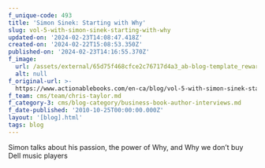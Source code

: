 ```yaml
---
f_unique-code: 493
title: 'Simon Sinek: Starting with Why'
slug: vol-5-with-simon-sinek-starting-with-why
updated-on: '2024-02-23T14:08:47.418Z'
created-on: '2024-02-22T15:08:53.350Z'
published-on: '2024-02-23T14:16:55.370Z'
f_image:
  url: /assets/external/65d75f468cfce2c76717d4a3_ab-blog-template_reward.jpeg
  alt: null
f_original-url: >-
  https://www.actionablebooks.com/en-ca/blog/vol-5-with-simon-sinek-starting-with-why/
f_team: cms/team/chris-taylor.md
f_category-3: cms/blog-category/business-book-author-interviews.md
f_date-published: '2010-10-25T00:00:00.000Z'
layout: '[blog].html'
tags: blog
---
```


Simon talks about his passion, the power of Why, and Why we don’t buy Dell music players
